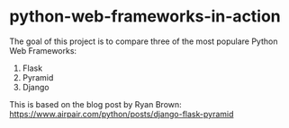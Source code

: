 # python-web-frameworks-in-action

The goal of this project is to compare three of the most populare Python Web Frameworks:

1. Flask
2. Pyramid
3. Django

This is based on the blog post by Ryan Brown: https://www.airpair.com/python/posts/django-flask-pyramid 
